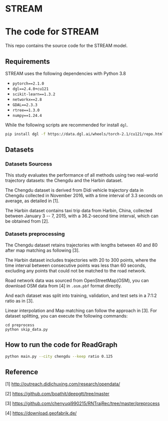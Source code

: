 # STREAM

# The code for STREAM
This repo contains the source code for the STREAM model.



## Requirements

STREAM uses the following dependencies with Python 3.8

* `pytorch==2.1.0`
* `dgl==2.4.0+cu121`
* `scikit-learn==1.3.2`
* `networkx==2.8`
* `GDAL==2.3.3`
* `rtree==1.3.0`
* `numpy==1.24.4`

While the following scripts are recommended for install `dgl`.

```bash
pip install dgl -f https://data.dgl.ai/wheels/torch-2.1/cu121/repo.html
```



## Datasets
### Datasets Sourcess

This study evaluates the performance of all methods using two real-world trajectory datasets: the Chengdu and the Harbin dataset. 

The Chengdu dataset is derived from Didi vehicle trajectory data in Chengdu collected in November 2016, with a time interval of 3.3 seconds on average, as detailed in [1]. 

The Harbin dataset contains taxi trip data from Harbin, China, collected between January 3 -- 7, 2015, with a 36.2-second time interval, which can be obtained from [2].

### Datasets preprocessing

The Chengdu dataset retains trajectories with lengths between 40 and 80 after map matching as following [3]. 

The Harbin dataset includes trajectories with 20 to 300 points, where the time interval between consecutive points was less than 60 seconds, excluding any points that could not be matched to the road network. 

Road network data was sourced from OpenStreetMap(OSM), you can download OSM data from [4] in `.osm.pbf` format directly. 

And each dataset was split into training, validation, and test sets in a 7:1:2 ratio as in [3].

Linear interpolation and Map matching can follow the approach in [3]. For dataset splitting, you can execute the following commands:
```
cd preprocess
python skip_data.py
```



## How to run the code for ReadGraph

```bash
python main.py --city chengdu --keep ratio 0.125
```



## Reference

[1] http://outreach.didichuxing.com/research/opendata/

[2] https://github.com/boathit/deepgtt/tree/master

[3] https://github.com/chenyuqi990215/RNTrajRec/tree/master/preprocess

[4] https://download.geofabrik.de/

